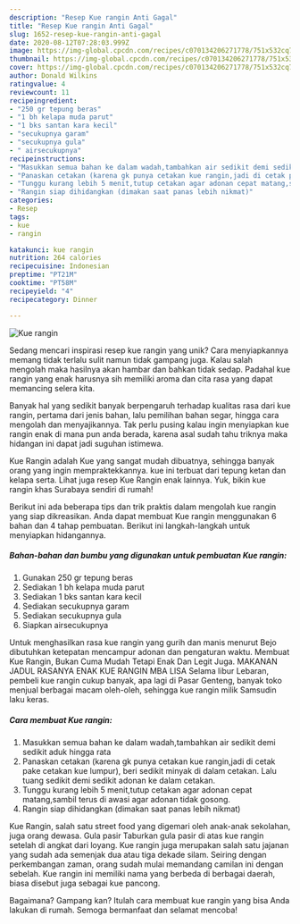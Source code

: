 ```yaml
---
description: "Resep Kue rangin Anti Gagal"
title: "Resep Kue rangin Anti Gagal"
slug: 1652-resep-kue-rangin-anti-gagal
date: 2020-08-12T07:28:03.999Z
image: https://img-global.cpcdn.com/recipes/c070134206271778/751x532cq70/kue-rangin-foto-resep-utama.jpg
thumbnail: https://img-global.cpcdn.com/recipes/c070134206271778/751x532cq70/kue-rangin-foto-resep-utama.jpg
cover: https://img-global.cpcdn.com/recipes/c070134206271778/751x532cq70/kue-rangin-foto-resep-utama.jpg
author: Donald Wilkins
ratingvalue: 4
reviewcount: 11
recipeingredient:
- "250 gr tepung beras"
- "1 bh kelapa muda parut"
- "1 bks santan kara kecil"
- "secukupnya garam"
- "secukupnya gula"
- " airsecukupnya"
recipeinstructions:
- "Masukkan semua bahan ke dalam wadah,tambahkan air sedikit demi sedikit aduk hingga rata"
- "Panaskan cetakan (karena gk punya cetakan kue rangin,jadi di cetak pake cetakan kue lumpur), beri sedikit minyak di dalam cetakan. Lalu tuang sedikit demi sedikit adonan ke dalam cetakan."
- "Tunggu kurang lebih 5 menit,tutup cetakan agar adonan cepat matang,sambil terus di awasi agar adonan tidak gosong."
- "Rangin siap dihidangkan (dimakan saat panas lebih nikmat)"
categories:
- Resep
tags:
- kue
- rangin

katakunci: kue rangin 
nutrition: 264 calories
recipecuisine: Indonesian
preptime: "PT21M"
cooktime: "PT58M"
recipeyield: "4"
recipecategory: Dinner

---
```



![Kue rangin](https://img-global.cpcdn.com/recipes/c070134206271778/751x532cq70/kue-rangin-foto-resep-utama.jpg)

Sedang mencari inspirasi resep kue rangin yang unik? Cara menyiapkannya memang tidak terlalu sulit namun tidak gampang juga. Kalau salah mengolah maka hasilnya akan hambar dan bahkan tidak sedap. Padahal kue rangin yang enak harusnya sih memiliki aroma dan cita rasa yang dapat memancing selera kita.

Banyak hal yang sedikit banyak berpengaruh terhadap kualitas rasa dari kue rangin, pertama dari jenis bahan, lalu pemilihan bahan segar, hingga cara mengolah dan menyajikannya. Tak perlu pusing kalau ingin menyiapkan kue rangin enak di mana pun anda berada, karena asal sudah tahu triknya maka hidangan ini dapat jadi suguhan istimewa.

Kue Rangin adalah Kue yang sangat mudah dibuatnya, sehingga banyak orang yang ingin mempraktekkannya. kue ini terbuat dari tepung ketan dan kelapa serta. Lihat juga resep Kue Rangin enak lainnya. Yuk, bikin kue rangin khas Surabaya sendiri di rumah!


Berikut ini ada beberapa tips dan trik praktis dalam mengolah kue rangin yang siap dikreasikan. Anda dapat membuat Kue rangin menggunakan 6 bahan dan 4 tahap pembuatan. Berikut ini langkah-langkah untuk menyiapkan hidangannya.

<!--inarticleads1-->

##### Bahan-bahan dan bumbu yang digunakan untuk pembuatan Kue rangin:

1. Gunakan 250 gr tepung beras
1. Sediakan 1 bh kelapa muda parut
1. Sediakan 1 bks santan kara kecil
1. Sediakan secukupnya garam
1. Sediakan secukupnya gula
1. Siapkan  airsecukupnya


Untuk menghasilkan rasa kue rangin yang gurih dan manis menurut Bejo dibutuhkan ketepatan mencampur adonan dan pengaturan waktu. Membuat Kue Rangin, Bukan Cuma Mudah Tetapi Enak Dan Legit Juga. MAKANAN JADUL RASANYA ENAK KUE RANGIN MBA LISA Selama libur Lebaran, pembeli kue rangin cukup banyak, apa lagi di Pasar Genteng, banyak toko menjual berbagai macam oleh-oleh, sehingga kue rangin milik Samsudin laku keras. 

<!--inarticleads2-->

##### Cara membuat Kue rangin:

1. Masukkan semua bahan ke dalam wadah,tambahkan air sedikit demi sedikit aduk hingga rata
1. Panaskan cetakan (karena gk punya cetakan kue rangin,jadi di cetak pake cetakan kue lumpur), beri sedikit minyak di dalam cetakan. Lalu tuang sedikit demi sedikit adonan ke dalam cetakan.
1. Tunggu kurang lebih 5 menit,tutup cetakan agar adonan cepat matang,sambil terus di awasi agar adonan tidak gosong.
1. Rangin siap dihidangkan (dimakan saat panas lebih nikmat)


Kue Rangin, salah satu street food yang digemari oleh anak-anak sekolahan, juga orang dewasa. Gula pasir Taburkan gula pasir di atas kue rangin setelah di angkat dari loyang. Kue rangin juga merupakan salah satu jajanan yang sudah ada semenjak dua atau tiga dekade silam. Seiring dengan perkembangan zaman, orang sudah mulai memandang camilan ini dengan sebelah. Kue rangin ini memiliki nama yang berbeda di berbagai daerah, biasa disebut juga sebagai kue pancong. 

Bagaimana? Gampang kan? Itulah cara membuat kue rangin yang bisa Anda lakukan di rumah. Semoga bermanfaat dan selamat mencoba!
